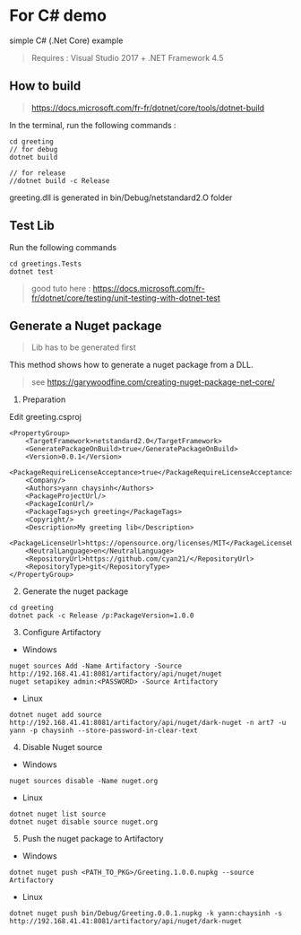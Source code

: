 # For C# demo

simple C# (.Net Core) example

>  Requires :
>	Visual Studio 2017 + .NET Framework 4.5

## How to build

> https://docs.microsoft.com/fr-fr/dotnet/core/tools/dotnet-build

In the terminal, run the following commands :
```
cd greeting
// for debug
dotnet build

// for release
//dotnet build -c Release
```
greeting.dll is generated in bin/Debug/netstandard2.O folder


## Test Lib

Run the following commands
```
cd greetings.Tests
dotnet test
```
> good tuto here : https://docs.microsoft.com/fr-fr/dotnet/core/testing/unit-testing-with-dotnet-test


## Generate a Nuget package 

> Lib has to be generated first

This method shows how to generate a nuget package from a DLL.

> see https://garywoodfine.com/creating-nuget-package-net-core/


1. Preparation

Edit greeting.csproj
```
<PropertyGroup>
    <TargetFramework>netstandard2.0</TargetFramework>
    <GeneratePackageOnBuild>true</GeneratePackageOnBuild>
    <Version>0.0.1</Version>
    <PackageRequireLicenseAcceptance>true</PackageRequireLicenseAcceptance>
    <Company/>
    <Authors>yann chaysinh</Authors>
    <PackageProjectUrl/>
    <PackageIconUrl/>
    <PackageTags>ych greeting</PackageTags>
    <Copyright/>
    <Description>My greeting lib</Description>
    <PackageLicenseUrl>https://opensource.org/licenses/MIT</PackageLicenseUrl>
    <NeutralLanguage>en</NeutralLanguage>
    <RepositoryUrl>https://github.com/cyan21/</RepositoryUrl>
    <RepositoryType>git</RepositoryType>
</PropertyGroup>
```

2. Generate the nuget package

```
cd greeting
dotnet pack -c Release /p:PackageVersion=1.0.0
```

3. Configure Artifactory

* Windows

```
nuget sources Add -Name Artifactory -Source http://192.168.41.41:8081/artifactory/api/nuget/nuget
nuget setapikey admin:<PASSWORD> -Source Artifactory
```

* Linux

```
dotnet nuget add source http://192.168.41.41:8081/artifactory/api/nuget/dark-nuget -n art7 -u yann -p chaysinh --store-password-in-clear-text
```

4. Disable Nuget source

* Windows

```
nuget sources disable -Name nuget.org
```

* Linux

```
dotnet nuget list source
dotnet nuget disable source nuget.org
```


5. Push the nuget package to Artifactory

* Windows

```
dotnet nuget push <PATH_TO_PKG>/Greeting.1.0.0.nupkg --source Artifactory
```

* Linux

```
dotnet nuget push bin/Debug/Greeting.0.0.1.nupkg -k yann:chaysinh -s http://192.168.41.41:8081/artifactory/api/nuget/dark-nuget
```